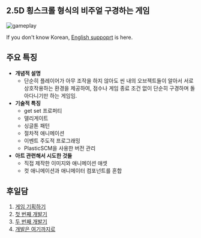 ## **2.5D 횡스크롤 형식의 비주얼 구경하는 게임**

![gameplay](https://cdn.jsdelivr.net/gh/hyngng/hyngng.github.io.resources@master/2024-10-23-armonia-developing-cancelled/gameplay.webp)

If you don't know Korean, [English suppoprt](https://github.com/hyngng/unity-armonia/blob/master/README-en.md) is here.

## **주요 특징**
- **개념적 설명**
    - 단순히 플레이어가 아무 조작을 하지 않아도 씬 내의 오브젝트들이 알아서 서로 상호작용하는 환경을 제공하여, 점수나 게임 종료 조건 없이 단순히 구경하며 돌아다니기만 하는 게임임.
- **기술적 특징**
    - get set 프로퍼티
    - 델리게이트
    - 싱글톤 패턴
    - 절차적 애니메이션
    - 이벤트 주도적 프로그래밍
    - PlasticSCM을 사용한 버전 관리
- **아트 관련해서 시도한 것들**
    - 직접 제작한 이미지와 애니메이션 애셋
    - 컷 애니메이션과 애니메이터 컴포넌트를 혼합
  
## **후일담**
1. [게임 기획하기](https://hyngng.github.io/posts/armonia-planning/) 
2. [첫 번째 개발기](https://hyngng.github.io/posts/armonia-developing-first/)
3. [두 번째 개발기](https://hyngng.github.io/posts/armonia-developing-second/)
4. [개발은 여기까지로](https://hyngng.github.io/posts/armonia-developing-cancelled/)